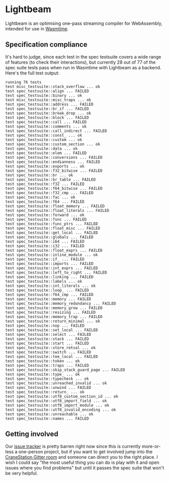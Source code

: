 # Lightbeam

Lightbeam is an optimising one-pass streaming compiler for WebAssembly, intended for use in [Wasmtime][wasmtime].

[wasmtime]: https://github.com/CraneStation/wasmtime

## Specification compliance

It's hard to judge, since each test in the spec testsuite covers a wide range of features (to check their interactions), but currently 28 out of 77 of the spec suite tests pass when run in Wasmtime with Lightbeam as a backend. Here's the full test output:

```
running 76 tests
test misc_testsuite::stack_overflow ... ok
test spec_testsuite::align ... FAILED
test spec_testsuite::binary ... ok
test misc_testsuite::misc_traps ... ok
test spec_testsuite::address ... FAILED
test spec_testsuite::br_if ... FAILED
test spec_testsuite::break_drop ... ok
test spec_testsuite::block ... FAILED
test spec_testsuite::call ... FAILED
test spec_testsuite::comments ... ok
test spec_testsuite::call_indirect ... FAILED
test spec_testsuite::const_ ... ok
test spec_testsuite::custom ... ok
test spec_testsuite::custom_section ... ok
test spec_testsuite::data ... ok
test spec_testsuite::elem ... FAILED
test spec_testsuite::conversions ... FAILED
test spec_testsuite::endianness ... FAILED
test spec_testsuite::exports ... ok
test spec_testsuite::f32_bitwise ... FAILED
test spec_testsuite::br ... ok
test spec_testsuite::br_table ... FAILED
test spec_testsuite::f32 ... FAILED
test spec_testsuite::f64_bitwise ... FAILED
test spec_testsuite::f32_cmp ... FAILED
test spec_testsuite::fac ... ok
test spec_testsuite::f64 ... FAILED
test spec_testsuite::float_memory ... FAILED
test spec_testsuite::float_literals ... FAILED
test spec_testsuite::forward ... ok
test spec_testsuite::func ... FAILED
test spec_testsuite::func_ptrs ... FAILED
test spec_testsuite::float_misc ... FAILED
test spec_testsuite::get_local ... FAILED
test spec_testsuite::globals ... FAILED
test spec_testsuite::i64 ... FAILED
test spec_testsuite::i32 ... FAILED
test spec_testsuite::float_exprs ... FAILED
test spec_testsuite::inline_module ... ok
test spec_testsuite::if_ ... FAILED
test spec_testsuite::imports ... FAILED
test spec_testsuite::int_exprs ... FAILED
test spec_testsuite::left_to_right ... FAILED
test spec_testsuite::linking ... FAILED
test spec_testsuite::labels ... ok
test spec_testsuite::int_literals ... ok
test spec_testsuite::loop_ ... FAILED
test spec_testsuite::f64_cmp ... FAILED
test spec_testsuite::memory ... FAILED
test spec_testsuite::memory_redundancy ... FAILED
test spec_testsuite::memory_grow ... FAILED
test spec_testsuite::resizing ... FAILED
test spec_testsuite::memory_trap ... FAILED
test spec_testsuite::return_minimal ... ok
test spec_testsuite::nop ... FAILED
test spec_testsuite::set_local ... FAILED
test spec_testsuite::select ... FAILED
test spec_testsuite::stack ... FAILED
test spec_testsuite::start ... FAILED
test spec_testsuite::store_retval ... ok
test spec_testsuite::switch ... FAILED
test spec_testsuite::tee_local ... FAILED
test spec_testsuite::token ... ok
test spec_testsuite::traps ... FAILED
test spec_testsuite::skip_stack_guard_page ... FAILED
test spec_testsuite::type_ ... ok
test spec_testsuite::typecheck ... ok
test spec_testsuite::unreached_invalid ... ok
test spec_testsuite::unwind ... FAILED
test spec_testsuite::return_ ... ok
test spec_testsuite::utf8_custom_section_id ... ok
test spec_testsuite::utf8_import_field ... ok
test spec_testsuite::utf8_import_module ... ok
test spec_testsuite::utf8_invalid_encoding ... ok
test spec_testsuite::unreachable ... ok
test spec_testsuite::names ... FAILED
```

## Getting involved

Our [issue tracker][issue tracker] is pretty barren right now since this is currently more-or-less a one-person project, but if you want to get involved jump into the [CraneStation Gitter room][cranestation-gitter] and someone can direct you to the right place. I wish I could say "the most useful thing you can do is play with it and open issues where you find problems" but until it passes the spec suite that won't be very helpful.

[cranestation-gitter]: https://gitter.im/CraneStation/Lobby
[issue tracker]: https://github.com/CraneStation/lightbeam/issues
